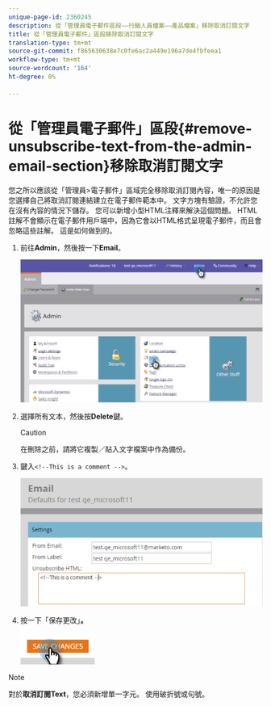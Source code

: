 ```yaml
---
unique-page-id: 2360245
description: 從「管理員電子郵件區段——行銷人員檔案——產品檔案」移除取消訂閱文字
title: 從「管理員電子郵件」區段移除取消訂閱文字
translation-type: tm+mt
source-git-commit: f865630638e7c0fe6ac2a449e196a7de4fbfeea1
workflow-type: tm+mt
source-wordcount: '164'
ht-degree: 0%

---
```



# 從「管理員電子郵件」區段{#remove-unsubscribe-text-from-the-admin-email-section}移除取消訂閱文字

您之所以應該從「管理員>電子郵件」區域完全移除取消訂閱內容，唯一的原因是您選擇自己將取消訂閱連結建立在電子郵件範本中。 文字方塊有驗證，不允許您在沒有內容的情況下儲存。 您可以新增小型HTML注釋來解決這個問題。 HTML註解不會顯示在電子郵件用戶端中，因為它會以HTML格式呈現電子郵件，而且會忽略這些註解。 這是如何做到的。

1. 前往&#x200B;**Admin**，然後按一下&#x200B;**Email**。

   ![](assets/image2016-8-26-13-3a57-3a9.png)

1. 選擇所有文本，然後按&#x200B;**Delete**&#x200B;鍵。

   >[!CAUTION]
   >
   >在刪除之前，請將它複製／貼入文字檔案中作為備份。

1. 鍵入`<!--This is a comment -->`。

   ![](assets/image2016-8-26-13-3a53-3a15.png)

1. 按一下「保存更改」**。**

   ![](assets/image2016-8-26-13-3a59-3a40.png)

>[!NOTE]
>
>對於&#x200B;**取消訂閱Text**，您必須新增單一字元。 使用破折號或句號。
